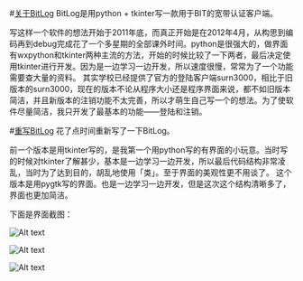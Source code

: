 #[关于BitLog](http://liamchzh.com/%E5%85%B3%E4%BA%8Ebitlog/)
BitLog是用python + tkinter写一款用于BIT的宽带认证客户端。

写这样一个软件的想法开始于2011年底，而真正开始是在2012年4月，从构思到编码再到debug完成花了一个多星期的全部课外时间。python是很强大的，做界面有wxpython和tkinter两种主流的方法，开始的时候比较了一下两者，最后决定使用tkinter进行开发。因为是一边学习一边开发，所以速度很慢，常常为了一个功能需要查大量的资料。
其实学校已经提供了官方的登陆客户端surn3000，相比于旧版本的surn3000，现在的版本不论从程序大小还是程序界面来说，都不如旧版本简洁，并且新版本的注销功能不太完善，所以才萌生自己写一个的想法。为了使软件尽量简洁，我只开发了最基本的功能——登陆和注销。

#[重写BitLog](http://liamchzh.com/%E9%87%8D%E5%86%99bitlog/)
花了点时间重新写了一下BitLog。

前一个版本是用tkinter写的，是我第一个用python写的有界面的小玩意。当时写的时候对tkinter了解甚少，基本是一边学习一边开发，所以最后代码结构非常凌乱，当时为了达到目的，胡乱地使用「类」。至于界面的美观性更不用谈了。
这个版本是用pygtk写的界面。也是一边学习一边开发，但是这次这个结构清晰多了，界面也更加简洁。

下面是界面截图：

![Alt text](http://liamchzh.com/wp-content/uploads/2013/01/BitLog%E4%B8%BB%E7%95%8C%E9%9D%A2.jpg)

![Alt text](http://liamchzh.com/wp-content/uploads/2013/01/BitLog%E8%AE%BE%E7%BD%AE.jpg)

![Alt text](http://liamchzh.com/wp-content/uploads/2013/01/BitLog%E5%85%B3%E4%BA%8E.jpg)
